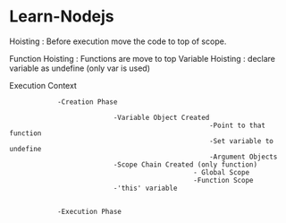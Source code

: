 # Learn-Nodejs

Hoisting :  Before execution move the code to top of scope.

Function Hoisting : Functions are move to top
Variable Hoisting : declare variable as undefine (only var is used)

Execution Context 

                -Creation Phase
                
                              -Variable Object Created 
                                                      -Point to that function
                                                      -Set variable to undefine
                                                      -Argument Objects
                              -Scope Chain Created (only function)
                                                  - Global Scope
                                                  -Function Scope
                              -'this' variable 
                              
                              
                -Execution Phase
